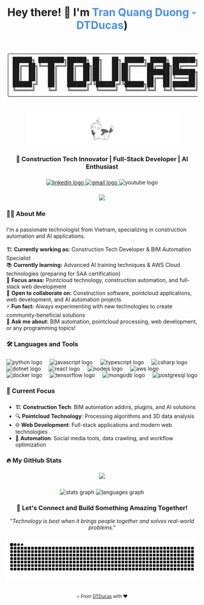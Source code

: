 <h1 align="center">
  Hey there! 👋 I'm <span style="color:#4A90E2;">Tran Quang Duong - DTDucas</span>)
</h1>
<br/>
<div align="center">
<pre>
╭────────────────────────────────────────────────────────────╮
│ ██████╗ ████████╗██████╗ ██╗   ██╗ ██████╗ █████╗ ███████╗ │
│ ██╔══██╗╚══██╔══╝██╔══██╗██║   ██║██╔════╝██╔══██╗██╔════╝ │
│ ██║  ██║   ██║   ██║  ██║██║   ██║██║     ███████║███████╗ │
│ ██║  ██║   ██║   ██║  ██║██║   ██║██║     ██╔══██║╚════██║ │
│ ██████╔╝   ██║   ██████╔╝╚██████╔╝╚██████╗██║  ██║███████║ │
│ ╚═════╝    ╚═╝   ╚═════╝  ╚═════╝  ╚═════╝╚═╝  ╚═╝╚══════╝ │
╰────────────────────────────────────────────────────────────╯
</pre>
</div>
<br/>

<div align="center">
  <img src="https://raw.githubusercontent.com/JARVIS-AI/img-storageprojects/master/Profile-GIF/doodle.svg" alt="Animated Doodle" width="400" />
</div>

<h3 align="center">🚀 Construction Tech Innovator | Full-Stack Developer | AI Enthusiast</h3>

###

<div align="center">
  <a href="https://www.linkedin.com/in/dtducas/" target="_blank">
    <img src="https://img.shields.io/static/v1?message=LinkedIn&logo=linkedin&label=&color=0077B5&logoColor=white&labelColor=&style=for-the-badge" height="25" alt="linkedin logo" />
  </a>
  <a href="mailto:baymax.contact@gmail.com" target="_blank">
    <img src="https://img.shields.io/static/v1?message=Gmail&logo=gmail&label=baymax.contact@gmail.com&color=D14836&logoColor=white&labelColor=&style=for-the-badge" height="25" alt="gmail logo" />
  </a>
  <img src="https://img.shields.io/static/v1?message=YouTube&logo=youtube&label=&color=FF0000&logoColor=white&labelColor=&style=for-the-badge" height="25" alt="youtube logo" />
</div>

###

<div align="center">
  <img src="https://visitor-badge.laobi.icu/badge?page_id=DTDucas.DTDucas&left_color=gray&right_color=blue" />
</div>

###

<h3 align="left">👨‍💻 About Me</h3>

###

<p align="left">
I'm a passionate technologist from Vietnam, specializing in construction automation and AI applications.<br/><br/>
🏗️ <strong>Currently working as:</strong> Construction Tech Developer & BIM Automation Specialist<br/>
📚 <strong>Currently learning:</strong> Advanced AI training techniques & AWS Cloud technologies (preparing for SAA certification)<br/>
🔭 <strong>Focus areas:</strong> Pointcloud technology, construction automation, and full-stack web development<br/>
🤝 <strong>Open to collaborate on:</strong> Construction software, pointcloud applications, web development, and AI automation projects<br/>
⚡ <strong>Fun fact:</strong> Always experimenting with new technologies to create community-beneficial solutions<br/>
💬 <strong>Ask me about:</strong> BIM automation, pointcloud processing, web development, or any programming topics!
</p>

###

<h3 align="left">🛠 Languages and Tools</h3>

###

<div align="left">
  <img src="https://cdn.jsdelivr.net/gh/devicons/devicon/icons/python/python-original.svg" height="40" alt="python logo" />
  <img width="12" />
  <img src="https://cdn.jsdelivr.net/gh/devicons/devicon/icons/javascript/javascript-original.svg" height="40" alt="javascript logo" />
  <img width="12" />
  <img src="https://cdn.jsdelivr.net/gh/devicons/devicon/icons/typescript/typescript-original.svg" height="40" alt="typescript logo" />
  <img width="12" />
  <img src="https://cdn.jsdelivr.net/gh/devicons/devicon/icons/csharp/csharp-original.svg" height="40" alt="csharp logo" />
  <img width="12" />
  <img src="https://cdn.jsdelivr.net/gh/devicons/devicon/icons/dot-net/dot-net-original-wordmark.svg" height="40" alt="dotnet logo" />
  <img width="12" />
  <img src="https://cdn.jsdelivr.net/gh/devicons/devicon/icons/react/react-original.svg" height="40" alt="react logo" />
  <img width="12" />
  <img src="https://cdn.jsdelivr.net/gh/devicons/devicon/icons/nodejs/nodejs-original.svg" height="40" alt="nodejs logo" />
  <img width="12" />
  <img src="https://cdn.jsdelivr.net/gh/devicons/devicon/icons/amazonwebservices/amazonwebservices-line-wordmark.svg" height="40" alt="aws logo" />
  <img width="12" />
  <img src="https://cdn.jsdelivr.net/gh/devicons/devicon/icons/docker/docker-original-wordmark.svg" height="40" alt="docker logo" />
  <img width="12" />
  <img src="https://cdn.jsdelivr.net/gh/devicons/devicon/icons/tensorflow/tensorflow-original.svg" height="40" alt="tensorflow logo" />
  <img width="12" />
  <img src="https://cdn.jsdelivr.net/gh/devicons/devicon/icons/mongodb/mongodb-original.svg" height="40" alt="mongodb logo" />
  <img width="12" />
  <img src="https://cdn.jsdelivr.net/gh/devicons/devicon/icons/postgresql/postgresql-original.svg" height="40" alt="postgresql logo" />
</div>

###

<h3 align="left">🎯 Current Focus</h3>

###

- 🏗️ **Construction Tech**: BIM automation addins, plugins, and AI solutions
- 🔍 **Pointcloud Technology**: Processing algorithms and 3D data analysis
- 🌐 **Web Development**: Full-stack applications and modern web technologies
- 🤖 **Automation**: Social media tools, data crawling, and workflow optimization

###

<h3 align="left">🔥 My GitHub Stats</h3>

###

<div align="center">
  <img src="https://github-readme-streak-stats-iota-rust.vercel.app/?user=DTDucas&locale=en&mode=daily&theme=radical&hide_border=true&border_radius=5&order=3&height=200" />
</div>

###

<div align="center">
  <img src="https://github-readme-stats.vercel.app/api?username=DTDucas&hide_title=false&hide_rank=false&show_icons=true&include_all_commits=true&count_private=true&disable_animations=false&theme=onedark&locale=en&hide_border=false&order=1" height="150" alt="stats graph" />
  <img src="https://github-readme-stats.vercel.app/api/top-langs?username=DTDucas&locale=en&hide_title=false&layout=compact&card_width=320&langs_count=8&theme=onedark&hide_border=false&hide=roff,kotlin,shell,batchfile&order=2" height="150" alt="languages graph" />
</div>

###

<div align="center">
  <h3>💫 Let's Connect and Build Something Amazing Together!</h3>
  <p><em>"Technology is best when it brings people together and solves real-world problems."</em></p>
</div>

###

<img src="https://raw.githubusercontent.com/DTDucas/DTDucas/output/snake.svg" alt="Snake animation" />

###

<div align="center">
  <sub>⭐ From <a href="https://github.com/DTDucas">DTDucas</a> with ❤️</sub>
</div>
